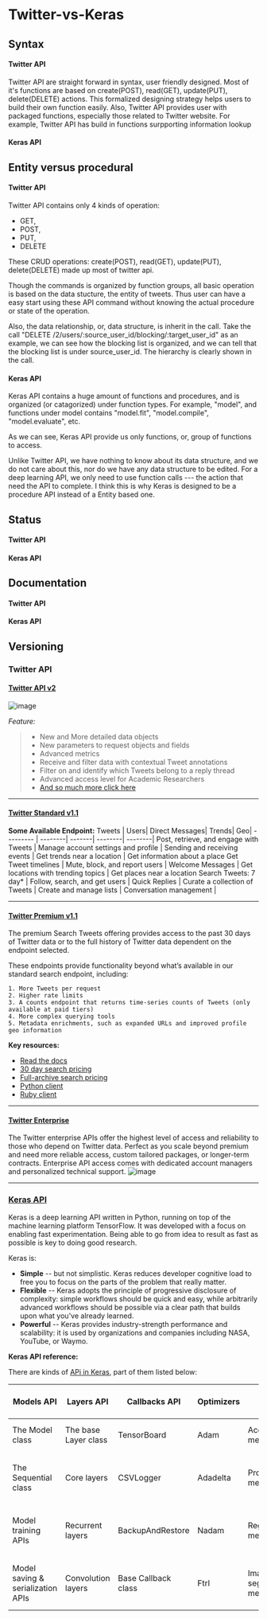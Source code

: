 # Twitter-vs-Keras
## Syntax
#### Twitter API
Twitter API are straight forward in syntax, user friendly designed. Most of it's functions are based on create(POST), read(GET), update(PUT), delete(DELETE) actions. This formalized designing strategy helps users to build their own function easily. Also, Twitter API provides user with packaged functions, especially those related to Twitter website. For example, Twitter API has build in functions surpporting information lookup
#### Keras API
## Entity versus procedural 
#### Twitter API
Twitter API contains only 4 kinds of operation: 
- GET, 
- POST, 
- PUT, 
- DELETE

These CRUD operations: create(POST), read(GET), update(PUT), delete(DELETE) made up most of twitter api.

Though the commands is organized by function groups, all basic operation is based on the data stucture, the entity of tweets. Thus user can have a easy start using these API command without knowing the actual procedure or state of the operation.

Also, the data relationship, or, data structure, is inherit in the call. Take the call "DELETE /2/users/:source_user_id/blocking/:target_user_id" as an example, we can see how the blocking list is organized, and we can tell that the blocking list is under source_user_id. The hierarchy is clearly shown in the call.

#### Keras API
Keras API contains a huge amount of functions and procedures, and is organized (or catagorized) under function types. For example, "model", and functions under model contains "model.fit", "model.compile", "model.evaluate", etc. 

As we can see, Keras API provide us only functions, or, group of functions to access. 

Unlike Twitter API, we have nothing to know about its data structure, and we do not care about this, nor do we have any data structure to be edited. For a deep learning API, we only need to use function calls --- the action that need the API to complete. I think this is why Keras is designed to be a procedure API instead of a Entity based one.
## Status
#### Twitter API
#### Keras API
## Documentation
#### Twitter API
#### Keras API
## Versioning
### Twitter API
#### [Twitter API v2](https://developer.twitter.com/en/docs/twitter-api)  
![image](https://user-images.githubusercontent.com/90479627/152601903-b2316ee8-7a19-4ad2-bed1-ff96cc7d64d0.png)

_Feature:_
> * New and More detailed data objects
> * New parameters to request objects and fields
> * Advanced metrics
> * Receive and filter data with contextual Tweet annotations
> * Filter on and identify which Tweets belong to a reply thread
> * Advanced access level for Academic Researchers
> * [And so much more click here](https://developer.twitter.com/en/docs/twitter-api/getting-started/about-twitter-api#What's)
___

#### [Twitter Standard v1.1](https://developer.twitter.com/en/docs/twitter-api/v1)
**Some Available Endpoint:**
Tweets  | Users| Direct Messages| Trends| Geo|
--------- | --------| -------| --------| --------|
Post, retrieve, and engage with Tweets  | 	Manage account settings and profile | Sending and receiving events | 	Get trends near a location | 	Get information about a place
Get Tweet timelines  | Mute, block, and report users | Welcome Messages | Get locations with trending topics | Get places near a location
Search Tweets: 7 day*  | Follow, search, and get users | Quick Replies |
Curate a collection of Tweets | Create and manage lists | Conversation management |
___
#### [Twitter Premium v1.1](https://developer.twitter.com/en/docs/twitter-api/premium)
The premium Search Tweets offering provides access to the past 30 days of Twitter data or to the full history of Twitter data dependent on the endpoint selected.

These endpoints provide functionality beyond what’s available in our standard search endpoint, including:

    1. More Tweets per request
    2. Higher rate limits
    3. A counts endpoint that returns time-series counts of Tweets (only available at paid tiers)
    4. More complex querying tools
    5. Metadata enrichments, such as expanded URLs and improved profile geo information 

**Key resources:**

* [Read the docs](https://developer.twitter.com/en/docs/twitter-api/premium/search-api/overview)
* [30 day search pricing](https://developer.twitter.com/en/pricing/search-30day)
* [Full-archive search pricing](https://developer.twitter.com/en/pricing/search-fullarchive)
* [Python client](https://github.com/twitterdev/search-tweets-python)
* [Ruby client](https://github.com/twitterdev/search-tweets-ruby)
___

#### [Twitter Enterprise](https://developer.twitter.com/en/docs/twitter-api/enterprise)

The Twitter enterprise APIs offer the highest level of access and reliability to those who depend on Twitter data. Perfect as you scale beyond premium and need more reliable access, custom tailored packages, or longer-term contracts. Enterprise API access comes with dedicated account managers and personalized technical support.
![image](https://user-images.githubusercontent.com/90479627/152601991-ced1e493-a6d6-4e65-bdf8-f44a5ae287cd.png)

___
### [Keras API](https://keras.io/)

Keras is a deep learning API written in Python, running on top of the machine learning platform TensorFlow. It was developed with a focus on enabling fast experimentation. Being able to go from idea to result as fast as possible is key to doing good research.  

Keras is:
* **Simple** -- but not simplistic. Keras reduces developer cognitive load to free you to focus on the parts of the problem that really matter.
* **Flexible** -- Keras adopts the principle of progressive disclosure of complexity: simple workflows should be quick and easy, while arbitrarily advanced workflows should be possible via a clear path that builds upon what you've already learned.
* **Powerful** -- Keras provides industry-strength performance and scalability: it is used by organizations and companies including NASA, YouTube, or Waymo.

__Keras API reference:__

There are kinds of [APi in Keras](https://keras.io/api/), part of them listed below:

Models API  | Layers API| Callbacks API| Optimizers| Metrics| Built-in small datasets|
--------- | --------| -------| --------| --------| --------|
The Model class  | 	The base Layer class | TensorBoard | 	Adam | 	Accuracy metrics | MNIST digits classification dataset |
The Sequential class  | Core layers | CSVLogger | Adadelta | Probabilistic metrics | IMDB movie review sentiment classification dataset |
Model training APIs  | Recurrent layers | BackupAndRestore | Nadam | Regression metrics | Fashion MNIST dataset, an alternative to MNIST |
Model saving & serialization APIs | Convolution layers | Base Callback class | Ftrl | Image segmentation metrics | Boston Housing price regression dataset |
